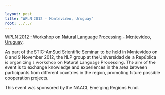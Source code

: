 ```yaml
---

layout: post
title: "WPLN 2012 - Montevideo, Uruguay"
root: ../../
---
```


<a href="http://www.fing.edu.uy/inco/grupos/pln/wpln2012.html">WPLN 2012 - Workshop on Natural Language Processing - Montevideo, Uruguay</a>.

As part of the STIC-AmSud Scientific Seminar, to be held in Montevideo on 8 and 9 November 2012, the NLP group at the Universidad de la Rep&uacute;blica is organizing a workshop on Natural Language Processing.
The aim of the event is to exchange knowledge and experiences in the area between participants from different countries in the region, promoting future possible cooperation projects.

This event was sponsored by the NAACL Emerging Regions Fund.
